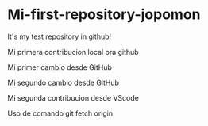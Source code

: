# Mi-first-repository-jopomon
It's my test repository in github!

Mi primera contribucion local pra github

Mi primer cambio desde GitHub

Mi segundo cambio desde GitHub

Mi segunda contribucion desde VScode

Uso de comando git fetch origin
